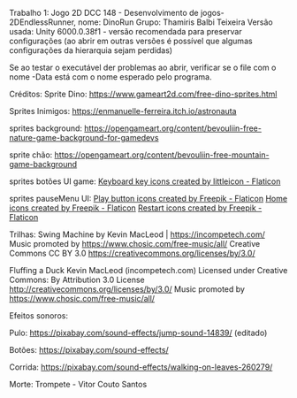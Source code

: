 Trabalho 1: Jogo 2D DCC 148 - Desenvolvimento de jogos-  2DEndlessRunner, nome: DinoRun
Grupo: Thamiris Balbi Teixeira 
Versão usada: Unity 6000.0.38f1 - versão recomendada para preservar configurações (ao abrir em outras versões é possível que algumas configurações da hierarquia sejam perdidas)

Se ao testar o executável der problemas ao abrir, verificar se o file com o nome -Data está com o nome esperado pelo programa.

Créditos:
Sprite Dino: https://www.gameart2d.com/free-dino-sprites.html

Sprites Inimigos: https://enmanuelle-ferreira.itch.io/astronauta

sprites background: https://opengameart.org/content/bevouliin-free-nature-game-background-for-gamedevs

sprite chão: https://opengameart.org/content/bevouliin-free-mountain-game-background

sprites botões UI game: <a href="https://www.flaticon.com/free-icons/keyboard-key" title="keyboard key icons">Keyboard key icons created by littleicon - Flaticon</a>

sprites pauseMenu UI: <a href="https://www.flaticon.com/free-icons/play-button" title="play button icons">Play button icons created by Freepik - Flaticon</a> 
<a href="https://www.flaticon.com/free-icons/home" title="home icons">Home icons created by Freepik - Flaticon</a>
<a href="https://www.flaticon.com/free-icons/restart" title="restart icons">Restart icons created by Freepik - Flaticon</a>

Trilhas: Swing Machine by Kevin MacLeod | https://incompetech.com/
Music promoted by https://www.chosic.com/free-music/all/
Creative Commons CC BY 3.0
https://creativecommons.org/licenses/by/3.0/

Fluffing a Duck Kevin MacLeod (incompetech.com)
Licensed under Creative Commons: By Attribution 3.0 License
http://creativecommons.org/licenses/by/3.0/
Music promoted by https://www.chosic.com/free-music/all/ 

Efeitos sonoros: 

Pulo: https://pixabay.com/sound-effects/jump-sound-14839/ (editado)

Botões: https://pixabay.com/sound-effects/

Corrida: https://pixabay.com/sound-effects/walking-on-leaves-260279/

Morte: Trompete - Vitor Couto Santos

